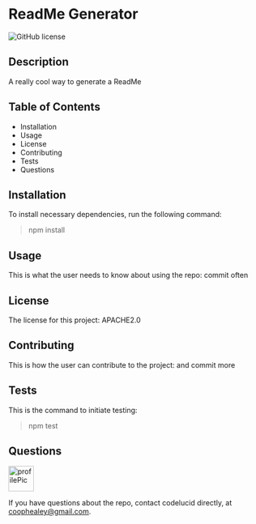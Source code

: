 
# ReadMe Generator  

![GitHub license](https://img.shields.io/badge/license-APACHE2.0-brightgreen)

## Description  

A really cool way to generate a ReadMe  

## Table of Contents
- Installation 
- Usage
- License
- Contributing
- Tests
- Questions  

## Installation  

To install necessary dependencies, run the following command:
>npm install  

## Usage  

This is what the user needs to know about using the repo:
commit often  

## License  

The license for this project:
APACHE2.0  

## Contributing  

This is how the user can contribute to the project:
and commit more  

## Tests  

This is the command to initiate testing:
>npm test  

## Questions  


<img src="https://avatars3.githubusercontent.com/u/11791361?v=4.png" alt="profilePic" title="profilePic" width="50" />

If you have questions about the repo, contact codelucid directly, at coophealey@gmail.com.

